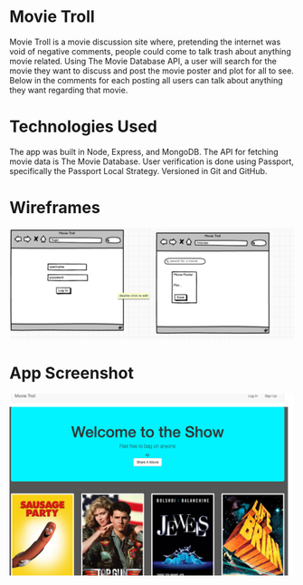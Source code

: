 
 # Movie Troll
Movie Troll is a movie discussion site where, pretending the internet was void of negative comments, people could come to talk trash about anything movie related.  Using The Movie Database API, a user will search for the movie they want to discuss and post the movie poster and plot for all to see.  Below in the comments for each posting all users can talk about anything they want regarding that movie.

# Technologies Used
The app was built in Node, Express, and MongoDB.  The API for fetching movie data is The Movie Database.  User verification is done using Passport, specifically the Passport Local Strategy.  Versioned in Git and GitHub.

# Wireframes

![ScreenShot](/images/wireframes.png)

# App Screenshot
![ScreenShot](/images/movie_troll.png)
